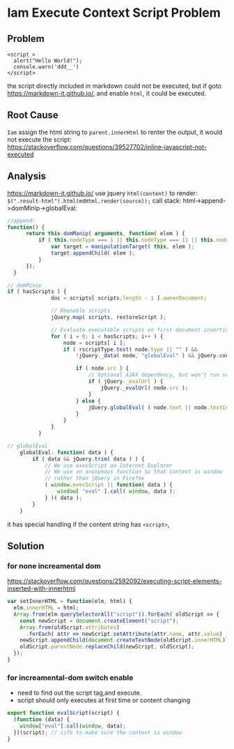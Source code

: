 # Iam Execute Context Script Problem

## Problem

    <script >
      alert("Hello World!");
      console.warn('ddd__')
    </script>

the script directly included in markdown could not be executed, but if goto https://markdown-it.github.io/, and enable `html`, it could be executed.

## Root Cause
`Iam` assign the html string to  `parent.innerHtml` to renter the output, it would not execute the script:
https://stackoverflow.com/questions/39527702/inline-javascript-not-executed

## Analysis
https://markdown-it.github.io/ use  jquery `html(content)` to render: ` $(".result-html").html(mdHtml.render(source));`
call stack: html->append->domMinip->globalEval:
```js
//append: 
function() {
      return this.domManip( arguments, function( elem ) {
          if ( this.nodeType === 1 || this.nodeType === 11 || this.nodeType === 9 ) {
              var target = manipulationTarget( this, elem );
              target.appendChild( elem );
          }
      });
  }
```
```js
// domMinip
if ( hasScripts ) {
              doc = scripts[ scripts.length - 1 ].ownerDocument;

              // Reenable scripts
              jQuery.map( scripts, restoreScript );

              // Evaluate executable scripts on first document insertion
              for ( i = 0; i < hasScripts; i++ ) {
                  node = scripts[ i ];
                  if ( rscriptType.test( node.type || "" ) &&
                      !jQuery._data( node, "globalEval" ) && jQuery.contains( doc, node ) ) {

                      if ( node.src ) {
                          // Optional AJAX dependency, but won't run scripts if not present
                          if ( jQuery._evalUrl ) {
                              jQuery._evalUrl( node.src );
                          }
                      } else {
                          jQuery.globalEval( ( node.text || node.textContent || node.innerHTML || "" ).replace( rcleanScript, "" ) );
                      }
                  }
              }
          }
```

```js
// globalEval
	globalEval: function( data ) {
		if ( data && jQuery.trim( data ) ) {
			// We use execScript on Internet Explorer
			// We use an anonymous function so that context is window
			// rather than jQuery in Firefox
			( window.execScript || function( data ) {
				window[ "eval" ].call( window, data );
			} )( data );
		}
	}
```
it has special handling if the content string has `<script>`, 

## Solution
### for none increamental dom
https://stackoverflow.com/questions/2592092/executing-script-elements-inserted-with-innerhtml

```js
var setInnerHTML = function(elm, html) {
  elm.innerHTML = html;
  Array.from(elm.querySelectorAll("script")).forEach( oldScript => {
    const newScript = document.createElement("script");
    Array.from(oldScript.attributes)
      .forEach( attr => newScript.setAttribute(attr.name, attr.value) );
    newScript.appendChild(document.createTextNode(oldScript.innerHTML));
    oldScript.parentNode.replaceChild(newScript, oldScript);
  });
}
```
### for increamental-dom switch enable
* need to find out the script tag,and execute.
* script should only executes at first time or content changing

```js
export function evalScript(script) {
  (function (data) {
    window["eval"].call(window, data);
  })(script); // iife to make sure the context is window
}
```


